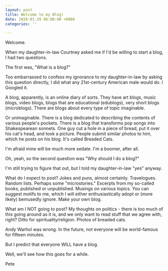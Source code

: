 ```yaml
---
layout: post
title: Welcome to my Blog!
date: 2020-01-29 06:00:00 +0000
categories: ''

---
```

Welcome.

When my daughter-in-law Courtney asked me if I'd be willing to start a blog, I had two questions.

The first was, "What is a blog?"

Too embarrassed to confess my ignorance to my daughter-in-law by asking this question directly, I did what any 21st-century American male would do. I Googled it.

A blog, apparently, is an online diary of sorts. They have art blogs, music blogs, video blogs, blogs that are educational (edublogs), very short blogs (microblogs). There are blogs about every type of topic imaginable.

Or unimaginable. There is a blog dedicated to describing the contents of various people's pockets. There is a blog that transforms pop songs into Shakespearean sonnets. One guy cut a hole in a piece of bread, put it over his cat's head, and took a picture. People submit similar photos to him, which he posts on his blog. It's called Breaded Cats.

I'm afraid mine will be much more sedate. I'm a boomer, after all.

Oh, yeah, so the second question was "Why should I do a blog?"

I'm still trying to figure that out, but I told my daughter-in-law "yes" anyway.

What do I expect to post? Jokes and puns, almost certainly. Travelogues. Random lists. Perhaps some "microstories." Excerpts from my so-called books, published or unpublished. Musings on various topics.  You can suggest motifs to me, which I will either enthusiastically adopt or (more likely) bemusedly ignore. Make your own blog.

What am I NOT going to post? My thoughts on politics - there is too much of this going around as it is, and we only want to read stuff that we agree with, right? Ditto for spirituality/religion. Photos of breaded cats.

Andy Warhol was wrong. In the future, not everyone will be world-famous for fifteen minutes.

But I predict that everyone WILL have a blog.

Well, we'll see how this goes for a while.

Pete